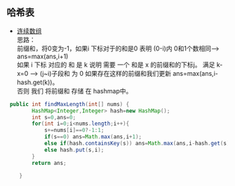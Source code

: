 ## 哈希表

* [连续数组](https://leetcode.cn/problems/contiguous-array/)  
思路：  
前缀和，将0变为-1，如果i 下标对于的和是0 表明 (0-i)内 0和1个数相同--> ans=max(ans,i+1)  
如果 i 下标 对应的 和 是 k 说明 需要 一个 和是 x 的前缀和的下标j。 满足 k-x=0 --> (j~i)子段和 为 0 如果存在这样的前缀和我们更新 ans=max(ans,i-hash.get(k))。  
否则 我们 将前缀和 存储 在 hashmap中。
```java
 public int findMaxLength(int[] nums) {
        HashMap<Integer,Integer> hash=new HashMap();
        int s=0,ans=0;
        for(int i=0;i<nums.length;i++){
            s+=nums[i]==0?-1:1;
            if(s==0) ans=Math.max(ans,i+1);
            else if(hash.containsKey(s)) ans=Math.max(ans,i-hash.get(s));
            else hash.put(s,i);
        }
        return ans;

    }
```
